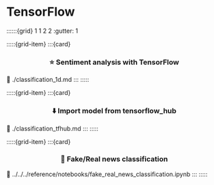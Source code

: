 # TensorFlow

::::::{grid} 1 1 2 2
:gutter: 1

:::::{grid-item}
:::{card} <h3><center>⭐️ Sentiment analysis with TensorFlow</center></h3>
:link: ./classification_1d.md
:::
:::::

:::::{grid-item}
:::{card} <h3><center>⬇️ Import model from tensorflow_hub</center></h3>
:link: ./classification_tfhub.md
:::
:::::

:::::{grid-item}
:::{card} <h3><center> 🤥 Fake/Real news classification</center></h3>
:link: ../../../reference/notebooks/fake_real_news_classification.ipynb
:::
:::::
